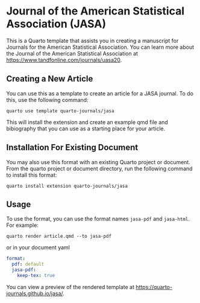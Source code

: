 # Journal of the American Statistical Association (JASA)

This is a Quarto template that assists you in creating a manuscript for Journals for the American Statistical Association. You can learn more about the Journal of the American Statistical Association at <https://www.tandfonline.com/journals/uasa20>.

## Creating a New Article

You can use this as a template to create an article for a JASA journal. To do this, use the following command:

```quarto use template quarto-journals/jasa```

This will install the extension and create an example qmd file and bibiography that you can use as a starting place for your article.

## Installation For Existing Document

You may also use this format with an existing Quarto project or document. From the quarto project or document directory, run the following command to install this format:

```quarto install extension quarto-journals/jasa```

## Usage 

To use the format, you can use the format names `jasa-pdf` and `jasa-html`. For example:

```quarto render article.qmd --to jasa-pdf```

or in your document yaml

```yaml
format:
  pdf: default
  jasa-pdf:
    keep-tex: true    
```

You can view a preview of the rendered template at <https://quarto-journals.github.io/jasa/>.
